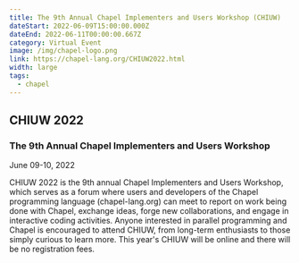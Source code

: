 ```yaml
---
title: The 9th Annual Chapel Implementers and Users Workshop (CHIUW)
dateStart: 2022-06-09T15:00:00.000Z
dateEnd: 2022-06-11T00:00:00.667Z
category: Virtual Event
image: /img/chapel-logo.png
link: https://chapel-lang.org/CHIUW2022.html
width: large
tags:
  - chapel
---
```

## CHIUW 2022

### The 9th Annual Chapel Implementers and Users Workshop

June 09-10, 2022

CHIUW 2022 is the 9th annual Chapel Implementers and Users Workshop, which serves as a forum where users and developers of the Chapel programming language (chapel-lang.org) can meet to report on work being done with Chapel, exchange ideas, forge new collaborations, and engage in interactive coding activities. Anyone interested in parallel programming and Chapel is encouraged to attend CHIUW, from long-term enthusiasts to those simply curious to learn more. This year's CHIUW will be online and there will be no registration fees.